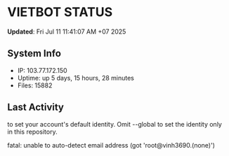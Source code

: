 # VIETBOT STATUS
**Updated**: Fri Jul 11 11:41:07 AM +07 2025

## System Info
- IP: 103.77.172.150
- Uptime: up 5 days, 15 hours, 28 minutes
- Files: 15882

## Last Activity

to set your account's default identity.
Omit --global to set the identity only in this repository.

fatal: unable to auto-detect email address (got 'root@vinh3690.(none)')
